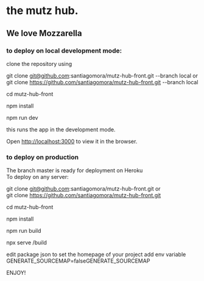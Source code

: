 #    the mutz hub.
##   We love Mozzarella
### to deploy on local development mode:
clone the repository using 

git clone git@github.com:santiagomora/mutz-hub-front.git --branch local or <br/>
git clone https://github.com/santiagomora/mutz-hub-front.git --branch local

cd mutz-hub-front

npm install

npm run dev

this runs the app in the development mode.

Open [http://localhost:3000](http://localhost:3000) to view it in the browser.

### to deploy on production
The branch master is ready for deployment on Heroku <br/>
To deploy on any server: 

git clone git@github.com:santiagomora/mutz-hub-front.git or <br/>
git clone https://github.com/santiagomora/mutz-hub-front.git

cd mutz-hub-front

npm install

npm run build

npx serve /build

edit package json to set the homepage of your project
add env variable GENERATE_SOURCEMAP=falseGENERATE_SOURCEMAP

ENJOY!
